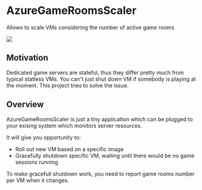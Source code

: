 


# AzureGameRoomsScaler
Allows to scale VMs considering the number of active game rooms

<a href="https://portal.azure.com/#create/Microsoft.Template/uri/https%3A%2F%2Fraw.githubusercontent.com%2FPoisonousJohn%2FAzureGameRoomsScaler%2Fmaster%2Fdeploy.json" target="_blank">
    <img src="http://azuredeploy.net/deploybutton.png"/>
</a>

## Motivation

Dedicated game servers are stateful, thus they differ pretty much from typical statless VMs. You can't just shut down VM if somebody is playing at the moment. This project tries to solve the issue.

## Overview

AzureGameRoomsScaler is just a tiny application which can be plugged to your exising system which monitors server resources.

It will give you opportunity to:
- Roll out new VM based on a specific image
- Gracefully shutdown specific VM, waiting until there would be no game sessions running

To make gracefull shutdown work, you need to report game rooms number per VM when it changes.
